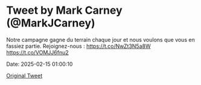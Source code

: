 # Tweet by Mark Carney (@MarkJCarney)

Notre campagne gagne du terrain chaque jour et nous voulons que vous en fassiez partie. Rejoignez-nous : https://t.co/NwZt3N5a8W https://t.co/VOMJJ6fnu2

Date: 2025-02-15 01:00:10

[Original Tweet](https://x.com/MarkJCarney/status/1890566741408796998)
